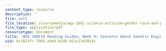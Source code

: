 ```yaml
---
content_type: resource
description: ''
file: null
file_location: /coursemedia/wgs-160j-science-activism-gender-race-and-power-fall-2019/8cf653fc7965a9ed0146912c2343914c_MITWGS_160F19_Wk9ReadingGuide.pdf
file_type: application/pdf
resourcetype: Document
title: 'WGS.160F19 Reading Guides, Week 9: Concerns About Genetic Engineering'
uid: 8cf653fc-7965-a9ed-0146-912c2343914c
---
```

